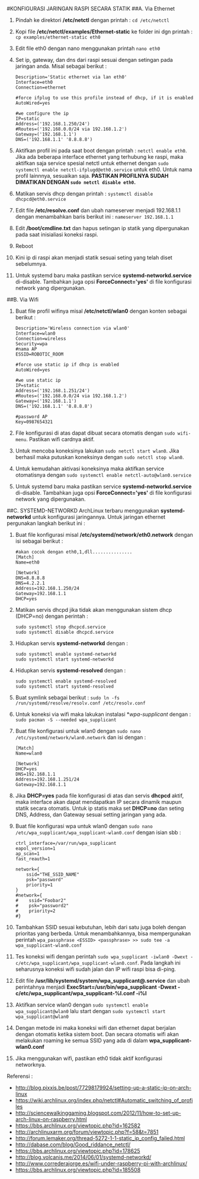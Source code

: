 #KONFIGURASI JARINGAN RASPI SECARA STATIK
##A. Via Ethernet
1.	Pindah ke direktori **/etc/netctl** dengan printah : `cd /etc/netctl`
2.	Kopi file **/etc/netctl/examples/Ethernet-static** ke folder ini dgn printah : 
    `cp examples/ethernet-static eth0`
3.	Edit file eth0 dengan nano menggunakan printah `nano eth0`
4.	Set ip, gateway, dan dns dari raspi sesuai dengan setingan pada jaringan anda. Misal sebagai berikut :
	```
    Description='Static ethernet via lan eth0'
	Interface=eth0
	Connection=ethernet

	#force ifplug to use this profile instead of dhcp, if it is enabled
	AutoWired=yes

	#we configure the ip
	IP=static
	Address=('192.168.1.250/24')
	#Routes=('192.168.0.0/24 via 192.168.1.2')
	Gateway=('192.168.1.1')
	DNS=('192.168.1.1' '8.8.8.8')
	```

5.	Aktifkan profil ini pada saat boot dengan printah : `netctl enable eth0`. Jika ada beberapa interface ethernet yang terhubung ke raspi, maka aktifkan saja service spesial netctl untuk ethernet dengan `sudo systemctl enable netctl-ifplugd@eth0.service` untuk eth0. Untuk nama profil lainnnya, sesuaikan saja. **PASTIKAN PROFILNYA SUDAH DIMATIKAN DENGAN `sudo netctl disable eth0`.**
6.	Matikan servis dhcp dengan printah : `systemctl disable dhcpcd@eth0.service`
7.	Edit file **/etc/resolve.conf** dan ubah nameserver menjadi 192.168.1.1 dengan menambahkan baris berikut ini : `nameserver 192.168.1.1`
8.	Edit **/boot/cmdline.txt** dan hapus setingan ip statik yang dipergunakan pada saat inisialiasi koneksi raspi.
9.	Reboot
10.	Kini ip di raspi akan menjadi statik sesuai seting yang telah diset sebelumnya.
11.	Untuk systemd baru maka pastikan service **systemd-networkd.service** di-disable. Tambahkan juga opsi **ForceConnect='yes'** di file konfigurasi network yang dipergunakan.

##B. Via Wifi
1. Buat file profil wifinya misal **/etc/netctl/wlan0** dengan konten sebagai berikut :
	```
	Description='Wireless connection via wlan0'
	Interface=wlan0
	Connection=wireless
	Security=wpa
	#nama AP
	ESSID=ROBOTIC_ROOM
	
	#force use static ip if dhcp is enabled
	AutoWired=yes
	
	#we use static ip
	IP=static
	Address=('192.168.1.251/24')
	#Routes=('192.168.0.0/24 via 192.168.1.2')
	Gateway=('192.168.1.1')
	DNS=('192.168.1.1' '8.8.8.8')
	
	#password AP
	Key=0987654321
	```

2. File konfigurasi di atas dapat dibuat secara otomatis dengan `sudo wifi-menu`. Pastikan wifi cardnya aktif.
3. Untuk mencoba koneksinya lakukan `sudo netctl start wlan0`. Jika berhasil maka putuskan koneksinya dengan `sudo netctl stop wlan0`.
3. Untuk kemudahan aktivasi koneksinya maka aktifkan service otomatisnya dengan `sudo systemctl enable netctl-auto@wlan0.service`
4. Untuk systemd baru maka pastikan service **systemd-networkd.service** di-disable. Tambahkan juga opsi **ForceConnect='yes'** di file konfigurasi network yang dipergunakan.

##C. SYSTEMD-NETWORKD
ArchLinux terbaru menggunakan **systemd-networkd** untuk konfigurasi jaringannya. Untuk jaringan ethernet pergunakan langkah berikut ini :

1. Buat file konfigurasi misal **/etc/systemd/network/eth0.network** dengan isi sebagai berikut :
	
	```
	#akan cocok dengan eth0,1,dll...............
	[Match]
	Name=eth0
	
	[Network]
	DNS=8.8.8.8
	DNS=4.2.2.1
	Address=192.168.1.250/24
	Gateway=192.168.1.1
	DHCP=yes
	```
	
2. Matikan servis dhcpd jika tidak akan menggunakan sistem dhcp (DHCP=no) dengan perintah :
	```
	sudo systemctl stop dhcpcd.service
	sudo systemctl disable dhcpcd.service
	```

3. Hidupkan servis **systemd-networkd** dengan :
	```
	sudo systemctl enable systemd-networkd
	sudo systemctl start systemd-networkd
	```
	
4. Hidupkan servis **systemd-resolved** dengan :
	```
	sudo systemctl enable systemd-resolved
	sudo systemctl start systemd-resolved
	```
	
5. Buat symlink sebagai berikut : `sudo ln -fs /run/systemd/resolve/resolv.conf /etc/resolv.conf`
6. Untuk koneksi via wifi maka lakukan instalasi **wpa-supplicant* dengan : `sudo pacman -S --needed wpa_supplicant`
7. Buat file konfigurasi untuk wlan0 dengan `sudo nano /etc/systemd/network/wlan0.network` dan isi dengan :
	```
	[Match]
	Name=wlan0
	
	[Network]
	DHCP=yes
	DNS=192.168.1.1
	Address=192.168.1.251/24
	Gateway=192.168.1.1
	```
	
8. Jika **DHCP=yes** pada file konfigurasi di atas dan servis **dhcpcd** aktif, maka interface akan dapat mendapatkan IP secara dinamik maupun statik secara otomatis. Untuk ip statis maka set **DHCP=no** dan seting DNS, Address, dan Gateway sesuai setting jaringan yang ada.
9. Buat file konfigurasi wpa untuk wlan0 dengan `sudo nano /etc/wpa_supplicant/wpa_supplicant-wlan0.conf` dengan isian sbb :
	```
	ctrl_interface=/var/run/wpa_supplicant
	eapol_version=1
	ap_scan=1
	fast_reauth=1
	
	network={
	    ssid="THE_SSID_NAME"
	    psk="password"
	    priority=1
	}
	#network={
	#    ssid="Foobar2"
	#    psk="password2"
	#    priority=2
	#}
	```
	
10. Tambahkan SSID sesuai kebutuhan, lebih dari satu juga boleh dengan prioritas yang berbeda. Untuk menambahkannya, bisa mempergunakan perintah `wpa_passphrase <ESSID> <passphrase> >> sudo tee -a wpa_supplicant-wlan0.conf`
11. Tes koneksi wifi dengan perintah `sudo wpa_supplicant -iwlan0 -Dwext -c/etc/wpa_supplicant/wpa_supplicant-wlan0.conf`. Pada langkah ini seharusnya koneksi wifi sudah jalan dan IP wifi raspi bisa di-ping.
12. Edit file **/usr/lib/systemd/system/wpa_supplicant@.service** dan ubah perintahnya menjadi **ExecStart=/usr/bin/wpa_supplicant -Dwext -c/etc/wpa_supplicant/wpa_supplicant-%I.conf -i%I**
13. Aktifkan service wlan0 dengan `sudo systemctl enable wpa_supplicant@wlan0` lalu start dengan `sudo systemctl start wpa_supplicant@wlan0`
14. Dengan metode ini maka koneksi wifi dan ethernet dapat berjalan dengan otomatis ketika sistem boot. Dan secara otomatis wifi akan melakukan roaming ke semua SSID yang ada di dalam **wpa_supplicant-wlan0.conf**
15. Jika menggunakan wifi, pastikan eth0 tidak aktif konfigurasi networknya.

Referensi :
 - http://blog.pixxis.be/post/77298179924/setting-up-a-static-ip-on-arch-linux
 - https://wiki.archlinux.org/index.php/netctl#Automatic_switching_of_profiles
 - http://sciencewalkinggaming.blogspot.com/2012/11/how-to-set-up-arch-linux-on-raspberry.html
 - https://bbs.archlinux.org/viewtopic.php?id=162582
 - http://archlinuxarm.org/forum/viewtopic.php?f=58&t=7851
 - http://forum.lemaker.org/thread-5272-1-1-static_ip_config_failed.html
 - http://dabase.com/blog/Good_riddance_netctl/
 - https://bbs.archlinux.org/viewtopic.php?id=178625
 - http://blog.volcanis.me/2014/06/01/systemd-networkd/
 - http://www.correderajorge.es/wifi-under-raspberry-pi-with-archlinux/
 - https://bbs.archlinux.org/viewtopic.php?id=185508
